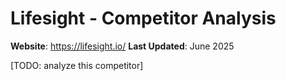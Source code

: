 # Lifesight - Competitor Analysis

**Website**: https://lifesight.io/
**Last Updated**: June 2025

[TODO: analyze this competitor] 